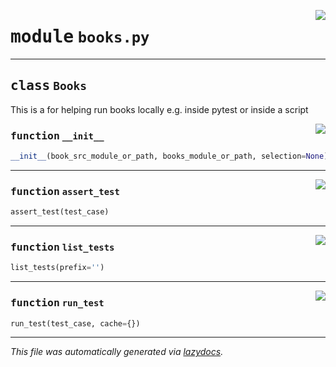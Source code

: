 <!-- markdownlint-disable -->

<a href="../booktest/books.py#L0"><img align="right" style="float:right;" src="https://img.shields.io/badge/-source-cccccc?style=flat-square"></a>

# <kbd>module</kbd> `books.py`






---

## <kbd>class</kbd> `Books`
This is a for helping run books locally e.g. inside pytest or inside a script 

<a href="../booktest/books.py#L11"><img align="right" style="float:right;" src="https://img.shields.io/badge/-source-cccccc?style=flat-square"></a>

### <kbd>function</kbd> `__init__`

```python
__init__(book_src_module_or_path, books_module_or_path, selection=None)
```








---

<a href="../booktest/books.py#L42"><img align="right" style="float:right;" src="https://img.shields.io/badge/-source-cccccc?style=flat-square"></a>

### <kbd>function</kbd> `assert_test`

```python
assert_test(test_case)
```





---

<a href="../booktest/books.py#L26"><img align="right" style="float:right;" src="https://img.shields.io/badge/-source-cccccc?style=flat-square"></a>

### <kbd>function</kbd> `list_tests`

```python
list_tests(prefix='')
```





---

<a href="../booktest/books.py#L33"><img align="right" style="float:right;" src="https://img.shields.io/badge/-source-cccccc?style=flat-square"></a>

### <kbd>function</kbd> `run_test`

```python
run_test(test_case, cache={})
```








---

_This file was automatically generated via [lazydocs](https://github.com/ml-tooling/lazydocs)._
